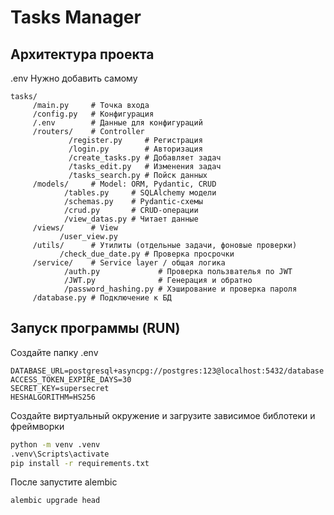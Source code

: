 # Tasks Manager
## Архитектура проекта
.env Нужно добавить самому
```architecture
tasks/
     /main.py     # Точка входа
     /config.py   # Конфигурация
     /.env        # Данные для конфигураций
     /routers/    # Controller
             /register.py     # Регистрация
             /login.py        # Авторизация
             /create_tasks.py # Добавляет задач
             /tasks_edit.py   # Изменения задач
             /tasks_search.py # Пойск данных
     /models/     # Model: ORM, Pydantic, CRUD
     		/tables.py     # SQLAlchemy модели
            /schemas.py    # Pydantic-схемы
            /crud.py       # CRUD-операции
            /view_datas.py # Читает данные
     /views/      # View
     	   /user_view.py
     /utils/      # Утилиты (отдельные задачи, фоновые проверки)
           /check_due_date.py # Проверка просрочки
     /service/    # Service layer / общая логика
     		/auth.py			 # Проверка пользвателья по JWT
     		/JWT.py 			 # Генерация и обратно
     		/password_hashing.py # Хэширование и проверка пароля
     /database.py # Подключение к БД
```

## Запуск программы (RUN)
Создайте папку .env
```.env
DATABASE_URL=postgresql+asyncpg://postgres:123@localhost:5432/database
ACCESS_TOKEN_EXPIRE_DAYS=30
SECRET_KEY=supersecret
HESHALGORITHM=HS256
```

Создайте виртуальный окружение и загрузите зависимое библотеки и фреймворки
```bash
python -m venv .venv
.venv\Scripts\activate
pip install -r requirements.txt
```

После запустите alembic
```bash
alembic upgrade head
```